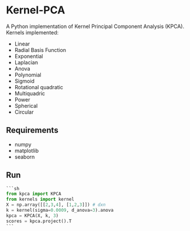 # Kernel-PCA

A Python implementation of Kernel Principal Component Analysis (KPCA). Kernels implemented:

- Linear
- Radial Basis Function
- Exponential
- Laplacian
- Anova
- Polynomial
- Sigmoid
- Rotational quadratic
- Multiquadric
- Power
- Spherical
- Circular



## Requirements

* numpy
* matplotlib
* seaborn

## Run

~~~python
```sh
from kpca import KPCA
from kernels import kernel
X = np.array([[2,3,4], [1,2,3]]) # dxn
k = kernel(sigma=0.0009, d_anova=3).anova
kpca = KPCA(X, k, 3)
scores = kpca.project().T
```
~~~


